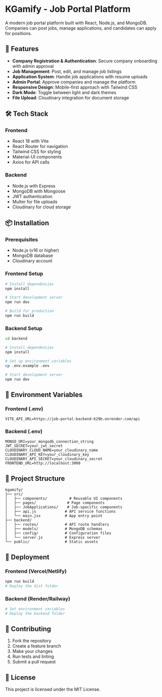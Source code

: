 # KGamify - Job Portal Platform

A modern job portal platform built with React, Node.js, and MongoDB. Companies can post jobs, manage applications, and candidates can apply for positions.

## 🚀 Features

- **Company Registration & Authentication**: Secure company onboarding with admin approval
- **Job Management**: Post, edit, and manage job listings
- **Application System**: Handle job applications with resume uploads
- **Admin Portal**: Approve companies and manage the platform
- **Responsive Design**: Mobile-first approach with Tailwind CSS
- **Dark Mode**: Toggle between light and dark themes
- **File Upload**: Cloudinary integration for document storage

## 🛠️ Tech Stack

### Frontend
- React 18 with Vite
- React Router for navigation
- Tailwind CSS for styling
- Material-UI components
- Axios for API calls

### Backend
- Node.js with Express
- MongoDB with Mongoose
- JWT authentication
- Multer for file uploads
- Cloudinary for cloud storage

## 📦 Installation

### Prerequisites
- Node.js (v16 or higher)
- MongoDB database
- Cloudinary account

### Frontend Setup
```bash
# Install dependencies
npm install

# Start development server
npm run dev

# Build for production
npm run build
```

### Backend Setup
```bash
cd backend

# Install dependencies
npm install

# Set up environment variables
cp .env.example .env

# Start development server
npm run dev
```

## 🔧 Environment Variables

### Frontend (.env)
```env
VITE_API_URL=https://job-portal-backend-629b.onrender.com/api
```

### Backend (.env)
```env
MONGO_URI=your_mongodb_connection_string
JWT_SECRET=your_jwt_secret
CLOUDINARY_CLOUD_NAME=your_cloudinary_name
CLOUDINARY_API_KEY=your_cloudinary_key
CLOUDINARY_API_SECRET=your_cloudinary_secret
FRONTEND_URL=http://localhost:3000
```

## 📁 Project Structure

```
kgamify/
├── src/
│   ├── components/          # Reusable UI components
│   ├── pages/              # Page components
│   ├── JobApplications/    # Job-specific components
│   ├── api.js             # API service functions
│   └── main.jsx           # App entry point
├── backend/
│   ├── routes/            # API route handlers
│   ├── models/            # MongoDB schemas
│   ├── config/            # Configuration files
│   └── server.js          # Express server
└── public/                # Static assets
```

## 🚀 Deployment

### Frontend (Vercel/Netlify)
```bash
npm run build
# Deploy the dist folder
```

### Backend (Render/Railway)
```bash
# Set environment variables
# Deploy the backend folder
```

## 🤝 Contributing

1. Fork the repository
2. Create a feature branch
3. Make your changes
4. Run tests and linting
5. Submit a pull request

## 📝 License

This project is licensed under the MIT License.
